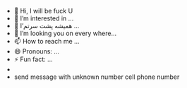 - 👋 Hi, I will be fuck U
- 👀 I’m interested in ...
- 🌱 I’همیشه پشت سرتم  ...
- 💞️ I’m looking you  on  every where...
- 📫 How to reach me ...
- 😄 Pronouns: ...
- ⚡ Fun fact: ...
-
-  send message with unknown number cell phone number

<!---
Eb1UFo/Eb1UFo is a ✨ special ✨ repository because its `README.md` (this file) appears on your GitHub profile.
You can click the Preview link to take a look at your changes.
--->
